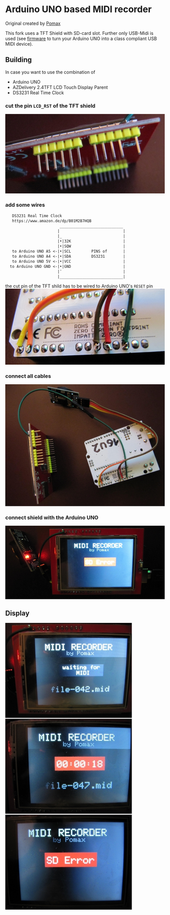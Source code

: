 # Arduino UNO based MIDI recorder
Original created by [Pomax](https://github.com/Pomax/arduino-midi-recorder)  

This fork uses a TFT Shield with SD-card slot. Further only USB-Midi is used (see [firmware](https://github.com/othmar52/arduino-midi-recorder/tree/master/firmware) to turn your Arduino UNO into a class compliant USB MIDI device).  

## Building

In case you want to use the combination of
 - Arduino UNO
 - AZDelivery 2.4TFT LCD Touch Display Parent
 - DS3231 Real Time Clock

### cut the pin `LCD_RST` of the TFT shield  
![AZDelivery 2.4TFT LCD Touch Display Parent](media/arduino-midi-recorder-01.jpg "AZDelivery 2.4TFT LCD Touch Display Parent")  

### add some wires
```
   DS3231 Real Time Clock
   https://www.amazon.de/dp/B01M2B7HQB
                        ____________________________
                       |                            |
                       |_                           |
                       |•|32K                       |
                       |•|SQW                       |
   to Arduino UNO A5 <-|•|SCL         PINS of       |
   to Arduino UNO A4 <-|•|SDA         DS3231        |
   to Arduino UNO 5V <-|•|VCC                       |
  to Arduino UNO GND <-|•|GND                       |
                       |¯                           |
                       |____________________________|

```
the cut pin of the TFT shild has to be wired to Arduino UNO's `RESET` pin  
![wires](media/arduino-midi-recorder-02.jpg "wires")  

### connect all cables
![connected cables](media/arduino-midi-recorder-03.jpg "connected cables")  

### connect shield with the Arduino UNO
![connected shields](media/arduino-midi-recorder-04.jpg "connected shields")  

## Display

![display 1](media/arduino-midi-recorder-05.jpg "display 1")  
![display 2](media/arduino-midi-recorder-06.jpg "display 2")  
![display 3](media/arduino-midi-recorder-07.jpg "display 3")